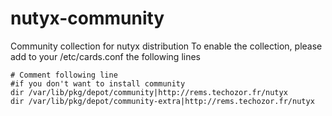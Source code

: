 # nutyx-community
Community collection for nutyx distribution
To enable the collection, please add to your /etc/cards.conf the following lines

```## For community
# Comment following line
#if you don't want to install community
dir /var/lib/pkg/depot/community|http://rems.techozor.fr/nutyx
dir /var/lib/pkg/depot/community-extra|http://rems.techozor.fr/nutyx
```
